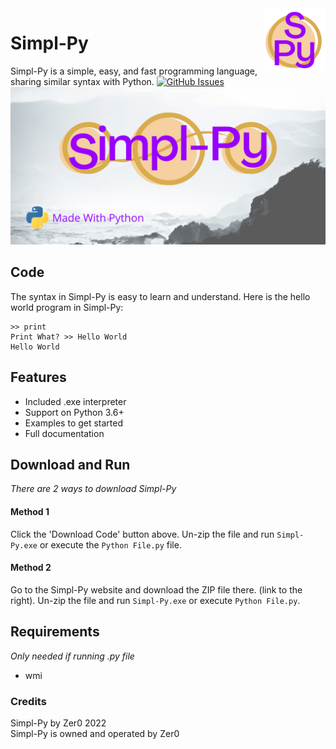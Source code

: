 <img src="https://github.com/Zer0-Official/Simpl-Py/blob/main/0.3.0%20Package/media/Simpl-Py%20Small%20Logo.png" align="right" width="100" height="100"/>

# Simpl-Py
Simpl-Py is a simple, easy, and fast programming language, sharing similar syntax with Python.
[![GitHub Issues](https://img.shields.io/github/issues/Zer0-Official/Simpl-Py?style=flat-square)](https://github.com/Zer0-Official/Simpl-Py/issues)
![](https://github.com/Zer0-Official/Simpl-Py/blob/main/0.3.0%20Package/media/Simpl-Py%20TN.png)

## Code
The syntax in Simpl-Py is easy to learn and understand. Here is the hello world program in Simpl-Py:
```
>> print
Print What? >> Hello World
Hello World
```

## Features
* Included .exe interpreter
* Support on Python 3.6+
* Examples to get started
* Full documentation

## Download and Run
*There are 2 ways to download Simpl-Py*

#### Method 1
Click the 'Download Code' button above. Un-zip the file and run `Simpl-Py.exe` or execute the `Python File.py` file.

#### Method 2
Go to the Simpl-Py website and download the ZIP file there. (link to the right).
Un-zip the file and run `Simpl-Py.exe` or execute `Python File.py`.

## Requirements
*Only needed if running .py file*
* wmi

### Credits
Simpl-Py by Zer0 2022
<br>
Simpl-Py is owned and operated by Zer0
